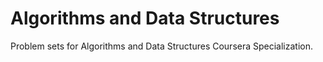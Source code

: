 # Algorithms and Data Structures

Problem sets for Algorithms and Data Structures Coursera Specialization.